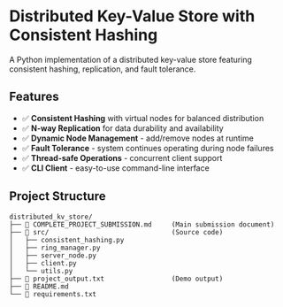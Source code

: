 # Distributed Key-Value Store with Consistent Hashing

A Python implementation of a distributed key-value store featuring consistent hashing, replication, and fault tolerance.

## Features

- ✅ **Consistent Hashing** with virtual nodes for balanced distribution
- ✅ **N-way Replication** for data durability and availability  
- ✅ **Dynamic Node Management** - add/remove nodes at runtime
- ✅ **Fault Tolerance** - system continues operating during node failures
- ✅ **Thread-safe Operations** - concurrent client support
- ✅ **CLI Client** - easy-to-use command-line interface

## Project Structure
```
distributed_kv_store/
├── 📄 COMPLETE_PROJECT_SUBMISSION.md     (Main submission document)
├── 📁 src/                               (Source code)
│   ├── consistent_hashing.py
│   ├── ring_manager.py
│   ├── server_node.py
│   ├── client.py
│   └── utils.py
├── 📄 project_output.txt                 (Demo output)
├── 📄 README.md
└── 📄 requirements.txt
```

